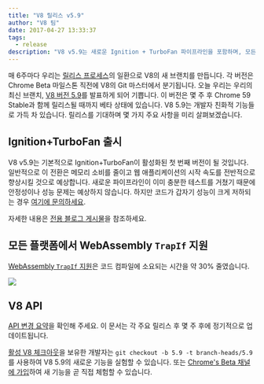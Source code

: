 ```yaml
---
title: "V8 릴리스 v5.9"
author: "V8 팀"
date: 2017-04-27 13:33:37
tags:
  - release
description: "V8 v5.9는 새로운 Ignition + TurboFan 파이프라인을 포함하며, 모든 플랫폼에서 WebAssembly TrapIf 지원을 추가합니다."
---
```

매 6주마다 우리는 [릴리스 프로세스](/docs/release-process)의 일환으로 V8의 새 브랜치를 만듭니다. 각 버전은 Chrome Beta 마일스톤 직전에 V8의 Git 마스터에서 분기됩니다. 오늘 우리는 우리의 최신 브랜치, [V8 버전 5.9](https://chromium.googlesource.com/v8/v8.git/+log/branch-heads/5.9)를 발표하게 되어 기쁩니다. 이 버전은 몇 주 후 Chrome 59 Stable과 함께 릴리스될 때까지 베타 상태에 있습니다. V8 5.9는 개발자 친화적 기능들로 가득 차 있습니다. 릴리스를 기대하며 몇 가지 주요 사항을 미리 살펴보겠습니다.

<!--truncate-->
## Ignition+TurboFan 출시

V8 v5.9는 기본적으로 Ignition+TurboFan이 활성화된 첫 번째 버전이 될 것입니다. 일반적으로 이 전환은 메모리 소비를 줄이고 웹 애플리케이션의 시작 속도를 전반적으로 향상시킬 것으로 예상합니다. 새로운 파이프라인이 이미 충분한 테스트를 거쳤기 때문에 안정성이나 성능 문제는 예상하지 않습니다. 하지만 코드가 갑자기 성능이 크게 저하되는 경우 [여기에 문의하세요](https://bugs.chromium.org/p/v8/issues/entry?template=Bug%20report%20for%20the%20new%20pipeline).

자세한 내용은 [전용 블로그 게시물](/blog/launching-ignition-and-turbofan)을 참조하세요.

## 모든 플랫폼에서 WebAssembly `TrapIf` 지원

[WebAssembly `TrapIf` 지원](https://chromium.googlesource.com/v8/v8/+/98fa962e5f342878109c26fd7190573082ac3abe)은 코드 컴파일에 소요되는 시간을 약 30% 줄였습니다.

![](/_img/v8-release-59/angrybots.png)

## V8 API

[API 변경 요약](https://docs.google.com/document/d/1g8JFi8T_oAE_7uAri7Njtig7fKaPDfotU6huOa1alds/edit)을 확인해 주세요. 이 문서는 각 주요 릴리스 후 몇 주 후에 정기적으로 업데이트됩니다.

[활성 V8 체크아웃](/docs/source-code#using-git)을 보유한 개발자는 `git checkout -b 5.9 -t branch-heads/5.9`를 사용하여 V8 5.9의 새로운 기능을 실험할 수 있습니다. 또는 [Chrome's Beta 채널에 가입](https://www.google.com/chrome/browser/beta.html)하여 새 기능을 곧 직접 체험할 수 있습니다.
